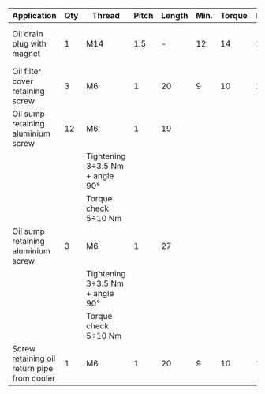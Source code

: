|Application                                                                 |Qty|Thread      |Pitch                                                |Length                            |Min.|Torque                            |Max.                                |Notes                              |
|----------------------------------------------------------------------------|---|------------|-----------------------------------------------------|----------------------------------|----|----------------------------------|------------------------------------|-----------------------------------|
|Oil drain plug with magnet                                                  |1  |M14         |1.5                                                  |-                                 |12  |14                                |16                                  |SEALING COMPOUND A (On thread only)|
|Oil filter cover retaining screw                                            |3  |M6          |1                                                    |20                                |9   |10                                |11                                  |LOCK 2 pre-applied                 |
|Oil sump retaining aluminium screw                                          |12 |M6          |1                                                    |19                                |    |                                  |                                    |                                   |
|                                                                            |   |Tightening 3÷3.5 Nm + angle 90°|                                                     |                                  |    |                                  |                                    |                                   |
|                                                                            |   |Torque check 5÷10 Nm|                                                     |                                  |    |                                  |                                    |                                   |
|Oil sump retaining aluminium screw                                          |3  |M6          |1                                                    |27                                |    |                                  |                                    |                                   |
|                                                                            |   |Tightening 3÷3.5 Nm + angle 90°|                                                     |                                  |    |                                  |                                    |                                   |
|                                                                            |   |Torque check 5÷10 Nm|                                                     |                                  |    |                                  |                                    |                                   |
|Screw retaining oil return pipe from cooler                                 |1  |M6          |1                                                    |20                                |9   |10                                |11                                  |LOCK 2 (On thread only)            |
